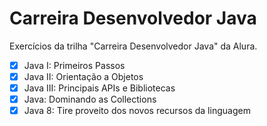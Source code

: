 # Carreira Desenvolvedor Java

Exercícios da trilha "Carreira Desenvolvedor Java" da Alura.

- [x] Java I: Primeiros Passos
- [x] Java II: Orientação a Objetos
- [x] Java III: Principais APIs e Bibliotecas
- [x] Java: Dominando as Collections
- [x] Java 8: Tire proveito dos novos recursos da linguagem
